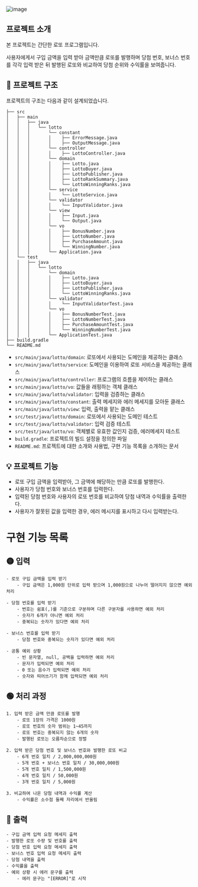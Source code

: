 ![image](https://github.com/user-attachments/assets/6c57b634-be63-4d6d-ab09-54dc46ebdec5)

## 프로젝트 소개
본 프로젝트는 간단한 로또 프로그램입니다.

사용자에게서 구입 금액을 입력 받아 금액만큼 로또를 발행하며
당첨 번호, 보너스 번호를 각각 입력 받은 뒤
발행된 로또와 비교하여 당첨 순위와 수익률을 보여줍니다.

## 📌 프로젝트 구조

프로젝트의 구조는 다음과 같이 설계되었습니다.

```
├── src
│   ├── main
│   │   ├── java
│   │   │   └── lotto
│   │   │       └── constant
│   │   │       │    ├── ErrorMessage.java
│   │   │       │    ├── OutputMessage.java
│   │   │       └── controller
│   │   │       │    ├── LottoController.java
│   │   │       └── domain
│   │   │       │    ├── Lotto.java
│   │   │       │    ├── LottoBuyer.java
│   │   │       │    ├── LottoPublisher.java
│   │   │       │    ├── LottoRankSummary.java
│   │   │       │    └── LottoWinningRanks.java
│   │   │       └── service
│   │   │       │    └── LottoService.java
│   │   │       └── validator
│   │   │       │    └── InputValidator.java
│   │   │       └── view
│   │   │       │    ├── Input.java
│   │   │       │    └── Output.java
│   │   │       └── vo
│   │   │       │    ├── BonusNumber.java
│   │   │       │    ├── LottoNumber.java
│   │   │       │    ├── PurchaseAmount.java
│   │   │       │    └── WinningNumber.java
│   │   │       └── Application.java
│   └── test
│   │   ├── java
│   │   │   └── lotto
│   │   │       └── domain
│   │   │       │    ├── Lotto.java
│   │   │       │    ├── LottoBuyer.java
│   │   │       │    ├── LottoPublisher.java
│   │   │       │    └── LottoWinningRanks.java
│   │   │       └── validator
│   │   │       │    └── InputValidatorTest.java
│   │   │       └── vo
│   │   │       │    ├── BonusNumberTest.java
│   │   │       │    ├── LottoNumberTest.java
│   │   │       │    ├── PurchaseAmountTest.java
│   │   │       │    └── WinningNumberTest.java
│   │   │       └── ApplicationTest.java
├── build.gradle
└── README.md
```

- `src/main/java/lotto/domain`: 로또에서 사용되는 도메인을 제공하는 클래스
- `src/main/java/lotto/service`: 도메인을 이용하여 로또 서비스을 제공하는 클래스
- `src/main/java/lotto/controller`: 프로그램의 흐름을 제어하는 클래스
- `src/main/java/lotto/vo`: 값들을 래핑하는 객체 클래스
- `src/main/java/lotto/validator`: 입력을 검증하는 클래스
- `src/main/java/lotto/constant`: 출력 메세지와 에러 메세지를 모아둔 클래스
- `src/main/java/lotto/view`: 입력, 출력을 맡는 클래스
- `src/test/java/lotto/domain`: 로또에서 사용되는 도메인 테스트
- `src/test/java/lotto/validator`: 입력 검증 테스트
- `src/test/java/lotto/vo`: 객체별로 유효한 값인지 검증, 에러메세지 테스트
- `build.gradle`: 프로젝트의 빌드 설정을 정의한 파일
- `README.md`: 프로젝트에 대한 소개와 사용법, 구현 기능 목록을 소개하는 문서

## 💡 프로젝트 기능
- 로또 구입 금액을 입력받아, 그 금액에 해당하는 만큼 로또를 발행한다.
- 사용자가 당첨 번호와 보너스 번호를 입력한다.
- 입력된 당첨 번호와 사용자의 로또 번호를 비교하여 당첨 내역과 수익률을 출력한다.
- 사용자가 잘못된 값을 입력한 경우, 에러 메시지를 표시하고 다시 입력받는다.

# 구현 기능 목록

## 🟡 **입력**
    - 로또 구입 금액을 입력 받기
        - 구입 금액은 1,000원 단위로 입력 받으며 1,000원으로 나누어 떨어지지 않으면 예외 처리

    - 당첨 번호를 입력 받기
        - 번호는 쉼표(,)를 기준으로 구분하며 다른 구분자를 사용하면 예외 처리
        - 숫자가 6개가 아니면 예외 처리
        - 중복되는 숫자가 있다면 예외 처리

    - 보너스 번호를 입력 받기
        - 당첨 번호와 중복되는 숫자가 있다면 예외 처리

    - 공통 예외 상황
        - 빈 문자열, null, 공백을 입력하면 예외 처리
        - 문자가 입력되면 예외 처리
        - 0 또는 음수가 입력되면 예외 처리
        - 숫자와 띄어쓰기가 함께 입력되면 예외 처리

## 🟢 **처리 과정**
    1. 입력 받은 금액 만큼 로또를 발행
        - 로또 1장의 가격은 1000원
        - 로또 번호의 숫자 범위는 1~45까지
        - 로또 번호는 중복되지 않는 6개의 숫자
        - 발행된 로또는 오름차순으로 정렬

    2. 입력 받은 당첨 번호 및 보너스 번호와 발행한 로또 비교
        - 6개 번호 일치 / 2,000,000,000원
        - 5개 번호 + 보너스 번호 일치 / 30,000,000원
        - 5개 번호 일치 / 1,500,000원
        - 4개 번호 일치 / 50,000원
        - 3개 번호 일치 / 5,000원

    3. 비교하여 나온 당첨 내역과 수익률 계산
        - 수익률은 소수점 둘째 자리에서 반올림

## 🔴 **출력**
    - 구입 금액 입력 요청 메세지 출력
    - 발행한 로또 수량 및 번호를 출력
    - 당첨 번호 입력 요청 메세지 출력
    - 보너스 번호 입력 요청 메세지 출력
    - 당첨 내역을 출력
    - 수익률을 출력
    - 예외 상황 시 에러 문구를 출력
        - 에러 문구는 "[ERROR]"로 시작
